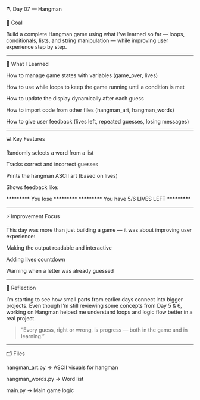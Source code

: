 🪓 Day 07 — Hangman

🎯 Goal

Build a complete Hangman game using what I’ve learned so far — loops, conditionals, lists, and string manipulation — while improving user experience step by step.


---

🧩 What I Learned

How to manage game states with variables (game_over, lives)

How to use while loops to keep the game running until a condition is met

How to update the display dynamically after each guess

How to import code from other files (hangman_art, hangman_words)

How to give user feedback (lives left, repeated guesses, losing messages)



---

💻 Key Features

Randomly selects a word from a list

Tracks correct and incorrect guesses

Prints the hangman ASCII art (based on lives)

Shows feedback like:

********* You lose *********
********* You have 5/6 LIVES LEFT *********



---

⚡ Improvement Focus

This day was more than just building a game — it was about improving user experience:

Making the output readable and interactive

Adding lives countdown

Warning when a letter was already guessed



---

🧠 Reflection

I’m starting to see how small parts from earlier days connect into bigger projects.
Even though I’m still reviewing some concepts from Day 5 & 6, working on Hangman helped me understand loops and logic flow better in a real project.

> “Every guess, right or wrong, is progress — both in the game and in learning.”




---

🗂️ Files

hangman_art.py → ASCII visuals for hangman

hangman_words.py → Word list

main.py → Main game logic	
